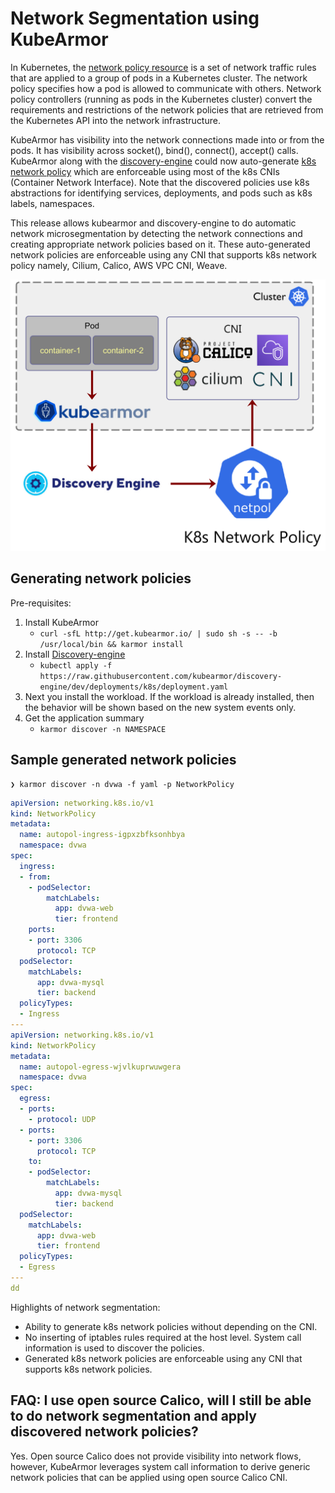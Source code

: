 # Network Segmentation using KubeArmor

In Kubernetes, the [network policy resource](https://kubernetes.io/docs/concepts/services-networking/network-policies/) is a set of network traffic rules that are applied to a group of pods in a Kubernetes cluster. The network policy specifies how a pod is allowed to communicate with others. Network policy controllers (running as pods in the Kubernetes cluster) convert the requirements and restrictions of the network policies that are retrieved from the Kubernetes API into the network infrastructure.

KubeArmor has visibility into the network connections made into or from the pods. It has visibility across socket(), bind(), connect(), accept() calls. KubeArmor along with the [discovery-engine](https://github.com/kubearmor/discovery-engine/) could now auto-generate [k8s network policy](https://kubernetes.io/docs/concepts/services-networking/network-policies/) which are enforceable using most of the k8s CNIs (Container Network Interface). Note that the discovered policies use k8s abstractions for identifying services, deployments, and pods such as k8s labels, namespaces.

This release allows kubearmor and discovery-engine to do automatic network microsegmentation by detecting the network connections and creating appropriate network policies based on it. These auto-generated network policies are enforceable using any CNI that supports k8s network policy namely, Cilium, Calico, AWS VPC CNI, Weave.

<img src="../.gitbook/assets/network-segmentation.png" width="512" class="center" alt="Network Segmentation">

## Generating network policies

Pre-requisites:
1. Install KubeArmor
	* `curl -sfL http://get.kubearmor.io/ | sudo sh -s -- -b /usr/local/bin && karmor install`
2. Install [Discovery-engine](https://github.com/kubearmor/discovery-engine)
	* `kubectl apply -f https://raw.githubusercontent.com/kubearmor/discovery-engine/dev/deployments/k8s/deployment.yaml`
3. Next you install the workload. If the workload is already installed, then the behavior will be shown based on the new system events only.
4. Get the application summary
	* `karmor discover -n NAMESPACE`

## Sample generated network policies

```
❯ karmor discover -n dvwa -f yaml -p NetworkPolicy
```

```yaml
apiVersion: networking.k8s.io/v1
kind: NetworkPolicy
metadata:
  name: autopol-ingress-igpxzbfksonhbya
  namespace: dvwa
spec:
  ingress:
  - from:
    - podSelector:
        matchLabels:
          app: dvwa-web
          tier: frontend
    ports:
    - port: 3306
      protocol: TCP
  podSelector:
    matchLabels:
      app: dvwa-mysql
      tier: backend
  policyTypes:
  - Ingress
---
apiVersion: networking.k8s.io/v1
kind: NetworkPolicy
metadata:
  name: autopol-egress-wjvlkuprwuwgera
  namespace: dvwa
spec:
  egress:
  - ports:
    - protocol: UDP
  - ports:
    - port: 3306
      protocol: TCP
    to:
    - podSelector:
        matchLabels:
          app: dvwa-mysql
          tier: backend
  podSelector:
    matchLabels:
      app: dvwa-web
      tier: frontend
  policyTypes:
  - Egress
---
dd
```

Highlights of network segmentation:
* Ability to generate k8s network policies without depending on the CNI.
* No inserting of iptables rules required at the host level. System call information is used to discover the policies.
* Generated k8s network policies are enforceable using any CNI that supports k8s network policies.

## FAQ: I use open source Calico, will I still be able to do network segmentation and apply discovered network policies?

Yes. Open source Calico does not provide visibility into network flows, however, KubeArmor leverages system call information to derive generic network policies that can be applied using open source Calico CNI.

